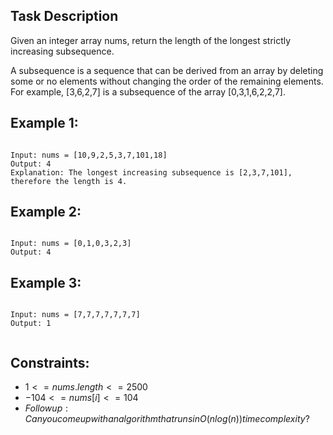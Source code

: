 ## Task Description

Given an integer array nums, return the length of the longest strictly increasing subsequence.

A subsequence is a sequence that can be derived from an array by deleting some or no elements without changing the order of the remaining elements. For example, [3,6,2,7] is a subsequence of the array [0,3,1,6,2,2,7].

 

## Example 1:
```

Input: nums = [10,9,2,5,3,7,101,18]
Output: 4
Explanation: The longest increasing subsequence is [2,3,7,101], therefore the length is 4.
```
## Example 2:
```

Input: nums = [0,1,0,3,2,3]
Output: 4
```
## Example 3:
```

Input: nums = [7,7,7,7,7,7,7]
Output: 1
 

```
## Constraints:
- $1 <= nums.length <= 2500$  
- $-104 <= nums[i] <= 104$  
- $Follow up: Can you come up with an algorithm that runs in O(n log(n)) time complexity?$  
